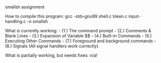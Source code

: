 smallsh assignment

How to compile this program:
gcc -std=gnu99 shell.c token.c input-handling.c -o smallsh

What is currently working:
	- (1.) The command prompt
	- (2.) Comments & Blank Lines
	- (3.) Expansion of Variable $$
	- (4.) Built-in Commands
	- (5.) Executing Other Commands
	- (7.) Foreground and background commands
	- (8.) Signals (All signal handlers work  correctly)

What is partially working, but needs fixes:
	n/a!

